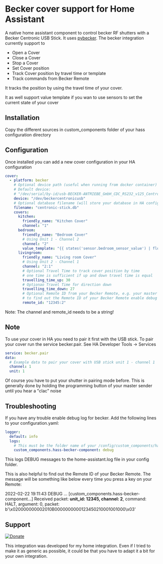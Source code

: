 # Becker cover support for Home Assistant

A native home assistant component to control becker RF shutters with a Becker Centronic USB Stick.
It uses [pybecker](https://pypi.org/project/pybecker/).
The becker integration currently support to
- Open a Cover
- Close a Cover
- Stop a Cover
- Set Cover position
- Track Cover position by travel time or template
- Track commands from Becker Remote

It tracks the position by using the travel time of your cover.

It as well support value template if you wan to use sensors to set the current state of your cover


## Installation

Copy the different sources in custom_components folder of your hass configuration directory

## Configuration

Once installed you can add a new cover configuration in your HA configuration

```yaml
cover:
  - platform: becker
    # Optional device path (useful when running from docker container)
    # Default device:
    # "/dev/serial/by-id/usb-BECKER-ANTRIEBE_GmbH_CDC_RS232_v125_Centronic-if00"
    device: "/dev/beckercentronicusb"
    # Optional database filename (will store your database in HA config folder)
    filename: "centronic-stick.db"
    covers:
      kitchen:
        friendly_name: "Kitchen Cover"
        channel: "1"
      bedroom:
        friendly_name: "Bedroom Cover"
        # Using Unit 1 - Channel 2
        channel: "2"
        value_template: "{{ states('sensor.bedroom_sensor_value') | float > 22 }}"
      livingroom:
        friendly_name: "Living room Cover"
        # Using Unit 2 - Channel 1
        channel: "2:1"
        # Optional Travel Time to track cover position by time
        # one time is sufficient if up and down travel time is equal
        travelling_time_up: 30
        # Optionao Travel Time for direction down
        travelling_time_down: 27
        # Optional Remote ID from your Becker Remote, e.g. your master sender (multiple ID's seperated by comma are possible)
        # to find out the Remote ID of your Becker Remote enable debug log for becker
        remote_id: "12345:2"
```

Note: The channel and remote_id needs to be a string!

## Note

To use your cover in HA you need to pair it first with the USB stick. To pair your cover run the service becker.pair. See HA Developer Tools -> Services

```yaml
service: becker.pair
data:
  # Example data to pair your cover with USB stick unit 1 - channel 1
  channel: 1
  unit: 1
```

Of course you have to put your shutter in pairing mode before. This is generally done by holding the programming button of your master sender until you hear a "clac" noise

## Troubleshooting

If you have any trouble enable debug log for becker. Add the following lines to your configuration.yaml:

```yaml
logger:
  default: info
  logs:
    # This must be the folder name of your /config/custom_components/hass-becker-component folder
    custom_components.hass-becker-component: debug
```

This logs DEBUG messages to the home-assistant.log file in your config folder.

This is also helpful to find out the Remote ID of your Becker Remote. The message will be something like below every time you press a key on your Remote:

2022-02-22 19:11:43 DEBUG ... \[custom_components.hass-becker-component...\] Received packet: **unit_id: 12345, channel: 2**, command: HALT, argument: 0, packet: b'\x020000000002010B0000000000123450210001001000\x03'

## Support

[![Donate](https://img.shields.io/badge/Donate-PayPal-green.svg)](https://www.paypal.com/cgi-bin/webscr?cmd=_s-xclick&hosted_button_id=Q7A292QK8Z7BW&source=url)

This integration was developed for my home integration. Even if I tried to make it as generic as possible, it could be that you have to adapt it a bit for your own integration.